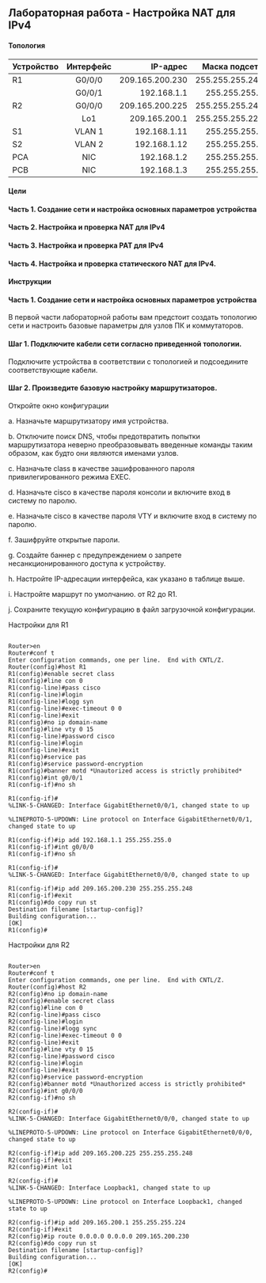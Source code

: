 
## Лабораторная работа - Настройка NAT для IPv4

#### Топология

| Устройство | Интерфейс| IP-адрес | Маска подсети | 
| ------------- |:------------------:| -----:|-----:|
| R1 | G0/0/0 | 209.165.200.230 | 255.255.255.248 | 
|  | G0/0/1 |192.168.1.1   | 255.255.255.0 | 
| R2 |G0/0/0  | 209.165.200.225 |  255.255.255.248 | 
|  | Lo1| 209.165.200.1 |  255.255.255.224 | 
| S1 | VLAN 1 | 192.168.1.11  | 255.255.255.0 | 
|  S2 | VLAN 2 | 192.168.1.12 | 255.255.255.0 | 
| PCA |NIC | 192.168.1.2 | 255.255.255.0 | 
|  PCB|NIC  | 192.168.1.3 | 255.255.255.0 | 

#### Цели

#### Часть 1. Создание сети и настройка основных параметров устройства

#### Часть 2. Настройка и проверка NAT для IPv4

#### Часть 3. Настройка и проверка PAT для IPv4

#### Часть 4. Настройка и проверка статического NAT для IPv4.

#### Инструкции

#### Часть 1. Создание сети и настройка основных параметров устройства

В первой части лабораторной работы вам предстоит создать топологию сети и настроить базовые параметры для узлов ПК и коммутаторов.

#### Шаг 1. Подключите кабели сети согласно приведенной топологии.

Подключите устройства в соответствии с топологией и подсоедините соответствующие кабели.

#### Шаг 2. Произведите базовую настройку маршрутизаторов.

Откройте окно конфигурации

a. Назначьте маршрутизатору имя устройства.

b. Отключите поиск DNS, чтобы предотвратить попытки маршрутизатора неверно преобразовывать введенные команды таким образом, как будто они являются именами узлов.

c. Назначьте class в качестве зашифрованного пароля привилегированного режима EXEC.

d. Назначьте cisco в качестве пароля консоли и включите вход в систему по паролю.

e. Назначьте cisco в качестве пароля VTY и включите вход в систему по паролю.

f. Зашифруйте открытые пароли.

g. Создайте баннер с предупреждением о запрете несанкционированного доступа к устройству.

h. Настройте IP-адресации интерфейса, как указано в таблице выше.

i. Настройте маршрут по умолчанию. от R2 до R1.

j. Сохраните текущую конфигурацию в файл загрузочной конфигурации.

Настройки для R1

```

Router>en
Router#conf t
Enter configuration commands, one per line.  End with CNTL/Z.
Router(config)#host R1
R1(config)#enable secret class
R1(config)#line con 0
R1(config-line)#pass cisco
R1(config-line)#login
R1(config-line)#logg syn
R1(config-line)#exec-timeout 0 0
R1(config-line)#exit
R1(config)#no ip domain-name
R1(config)#line vty 0 15
R1(config-line)#password cisco
R1(config-line)#login
R1(config-line)#exit
R1(config)#service pas
R1(config)#service password-encryption 
R1(config)#banner motd *Unautorized access is strictly prohibited*
R1(config)#int g0/0/1
R1(config-if)#no sh

R1(config-if)#
%LINK-5-CHANGED: Interface GigabitEthernet0/0/1, changed state to up

%LINEPROTO-5-UPDOWN: Line protocol on Interface GigabitEthernet0/0/1, changed state to up

R1(config-if)#ip add 192.168.1.1 255.255.255.0
R1(config-if)#int g0/0/0
R1(config-if)#no sh

R1(config-if)#
%LINK-5-CHANGED: Interface GigabitEthernet0/0/0, changed state to up

R1(config-if)#ip add 209.165.200.230 255.255.255.248
R1(config-if)#exit
R1(config)#do copy run st
Destination filename [startup-config]? 
Building configuration...
[OK]
R1(config)#

```

Настройки для R2

```

Router>en
Router#conf t
Enter configuration commands, one per line.  End with CNTL/Z.
Router(config)#host R2
R2(config)#no ip domain-name 
R2(config)#enable secret class
R2(config)#line con 0
R2(config-line)#pass cisco
R2(config-line)#login
R2(config-line)#logg sync
R2(config-line)#exec-timeout 0 0
R2(config-line)#exit
R2(config)#line vty 0 15
R2(config-line)#password cisco
R2(config-line)#login
R2(config-line)#exit
R2(config)#service password-encryption 
R2(config)#banner motd *Unauthorized access is strictly prohibited*
R2(config)#int g0/0/0
R2(config-if)#no sh

R2(config-if)#
%LINK-5-CHANGED: Interface GigabitEthernet0/0/0, changed state to up

%LINEPROTO-5-UPDOWN: Line protocol on Interface GigabitEthernet0/0/0, changed state to up

R2(config-if)#ip add 209.165.200.225 255.255.255.248
R2(config-if)#exit
R2(config)#int lo1

R2(config-if)#
%LINK-5-CHANGED: Interface Loopback1, changed state to up

%LINEPROTO-5-UPDOWN: Line protocol on Interface Loopback1, changed state to up

R2(config-if)#ip add 209.165.200.1 255.255.255.224
R2(config-if)#exit
R2(config)#ip route 0.0.0.0 0.0.0.0 209.165.200.230
R2(config)#do copy run st
Destination filename [startup-config]? 
Building configuration...
[OK]
R2(config)#

```

![]()
![]()
![]()![]()
![]()
![]()
![]()
![]()
![]()

